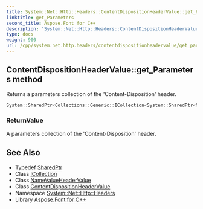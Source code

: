 ```yaml
---
title: System::Net::Http::Headers::ContentDispositionHeaderValue::get_Parameters method
linktitle: get_Parameters
second_title: Aspose.Font for C++
description: 'System::Net::Http::Headers::ContentDispositionHeaderValue::get_Parameters method. Returns a parameters collection of the ''Content-Disposition'' header in C++.'
type: docs
weight: 900
url: /cpp/system.net.http.headers/contentdispositionheadervalue/get_parameters/
---
```

## ContentDispositionHeaderValue::get_Parameters method


Returns a parameters collection of the 'Content-Disposition' header.

```cpp
System::SharedPtr<Collections::Generic::ICollection<System::SharedPtr<NameValueHeaderValue>>> System::Net::Http::Headers::ContentDispositionHeaderValue::get_Parameters()
```


### ReturnValue

A parameters collection of the 'Content-Disposition' header.

## See Also

* Typedef [SharedPtr](../../../system/sharedptr/)
* Class [ICollection](../../../system.collections.generic/icollection/)
* Class [NameValueHeaderValue](../../namevalueheadervalue/)
* Class [ContentDispositionHeaderValue](../)
* Namespace [System::Net::Http::Headers](../../)
* Library [Aspose.Font for C++](../../../)
